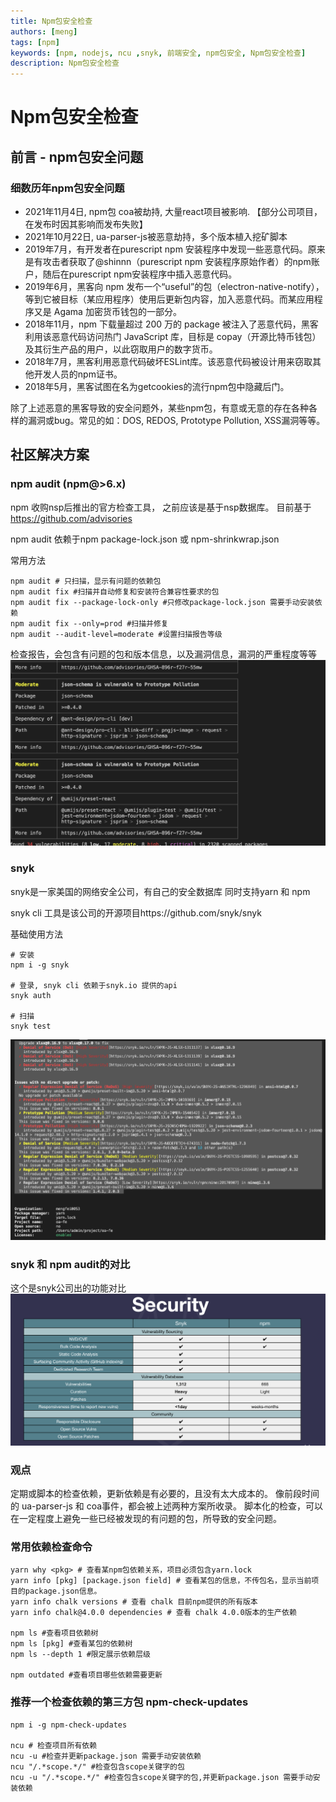 ```yaml
---
title: Npm包安全检查
authors: [meng]
tags: [npm]
keywords: [npm, nodejs, ncu ,snyk, 前端安全, npm包安全, Npm包安全检查]
description: Npm包安全检查
---
```


# Npm包安全检查

## 前言 - npm包安全问题

### 细数历年npm包安全问题

- 2021年11月4日, npm包 coa被劫持, 大量react项目被影响. 【部分公司项目，在发布时因其影响而发布失败】
- 2021年10月22日, ua-parser-js被恶意劫持，多个版本植入挖矿脚本
- 2019年7月，有开发者在purescript npm 安装程序中发现一些恶意代码。原来是有攻击者获取了@shinnn（purescript npm 安装程序原始作者）的npm账户，随后在purescript npm安装程序中插入恶意代码。
- 2019年6月，黑客向 npm 发布一个“useful”的包（electron-native-notify），等到它被目标（某应用程序）使用后更新包内容，加入恶意代码。而某应用程序又是 Agama 加密货币钱包的一部分。
- 2018年11月，npm 下载量超过 200 万的 package 被注入了恶意代码，黑客利用该恶意代码访问热门 JavaScript 库，目标是 copay（开源比特币钱包）及其衍生产品的用户，以此窃取用户的数字货币。
- 2018年7月，黑客利用恶意代码破坏ESLint库。该恶意代码被设计用来窃取其他开发人员的npm证书。
- 2018年5月，黑客试图在名为getcookies的流行npm包中隐藏后门。


除了上述恶意的黑客导致的安全问题外，某些npm包，有意或无意的存在各种各样的漏洞或bug。常见的如：DOS, REDOS, Prototype Pollution, XSS漏洞等等。

## 社区解决方案

### npm audit (npm@>6.x) 
npm 收购nsp后推出的官方检查工具， 之前应该是基于nsp数据库。
目前基于 https://github.com/advisories

npm audit 依赖于npm package-lock.json 或 npm-shrinkwrap.json

常用方法
```shell
npm audit # 只扫描，显示有问题的依赖包
npm audit fix #扫描并自动修复和安装符合兼容性要求的包
npm audit fix --package-lock-only #只修改package-lock.json 需要手动安装依赖
npm audit fix --only=prod #扫描并修复
npm audit --audit-level=moderate #设置扫描报告等级
```

检查报告，会包含有问题的包和版本信息，以及漏洞信息，漏洞的严重程度等等
![检查报告](/assets/Lark20211128-165730.png)


### snyk 

snyk是一家美国的网络安全公司，有自己的安全数据库
同时支持yarn 和 npm 

snyk cli 工具是该公司的开源项目https://github.com/snyk/snyk

基础使用方法

```shell
# 安装
npm i -g snyk

# 登录, snyk cli 依赖于snyk.io 提供的api
snyk auth

# 扫描
snyk test
```
![检查报告](/assets/Lark20211128-163432.png)

### snyk 和 npm audit的对比

这个是snyk公司出的功能对比
![检查报告](/assets/npm-vs-snyk.png)

### 观点
定期或脚本的检查依赖，更新依赖是有必要的，且没有太大成本的。
像前段时间的 ua-parser-js 和 coa事件，都会被上述两种方案所收录。
脚本化的检查，可以在一定程度上避免一些已经被发现的有问题的包，所导致的安全问题。

### 常用依赖检查命令

```shell
yarn why <pkg> # 查看某npm包依赖关系，项目必须包含yarn.lock
yarn info [pkg] [package.json field] # 查看某包的信息，不传包名，显示当前项目的package.json信息。
yarn info chalk versions # 查看 chalk 目前npm提供的所有版本
yarn info chalk@4.0.0 dependencies # 查看 chalk 4.0.0版本的生产依赖 

npm ls #查看项目依赖树
npm ls [pkg] #查看某包的依赖树
npm ls --depth 1 #限定展示依赖层级

npm outdated #查看项目哪些依赖需要更新
```

### 推荐一个检查依赖的第三方包 npm-check-updates

```shell
npm i -g npm-check-updates

ncu # 检查项目所有依赖
ncu -u #检查并更新package.json 需要手动安装依赖
ncu "/.*scope.*/" #检查包含scope关键字的包
ncu -u "/.*scope.*/" #检查包含scope关键字的包,并更新package.json 需要手动安装依赖
```